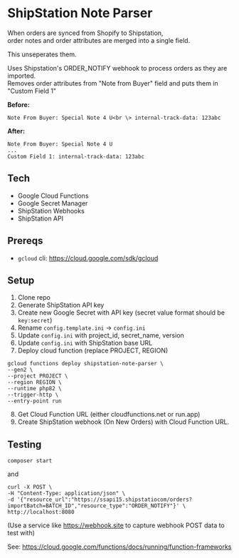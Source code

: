 # ShipStation Note Parser

When orders are synced from Shopify to Shipstation,  
order notes and order attributes are merged into a single field.

This unseperates them.

Uses Shipstation's ORDER_NOTIFY webhook to process orders as they are imported.  
Removes order attributes from "Note from Buyer" field and puts them in "Custom Field 1"

**Before:**
```
Note From Buyer: Special Note 4 U<br \> internal-track-data: 123abc
```
**After:**
```
Note From Buyer: Special Note 4 U
...
Custom Field 1: internal-track-data: 123abc
```

## Tech
- Google Cloud Functions
- Google Secret Manager
- ShipStation Webhooks 
- ShipStation API

## Prereqs
- `gcloud` cli: https://cloud.google.com/sdk/gcloud

## Setup
1. Clone repo
2. Generate ShipStation API key
3. Create new Google Secret with API key (secret value format should be `key:secret`)
4. Rename `config.template.ini` -> `config.ini`
5. Update `config.ini` with project_id, secret_name, version
6. Update `config.ini` with ShipStation base URL
7. Deploy cloud function (replace PROJECT, REGION)
```
gcloud functions deploy shipstation-note-parser \
--gen2 \
--project PROJECT \
--region REGION \
--runtime php82 \
--trigger-http \
--entry-point run 
```
8. Get Cloud Function URL (either cloudfunctions.net or run.app)
9. Create ShipStation webhook (On New Orders) with Cloud Function URL.

## Testing
```
composer start
```
and
```
curl -X POST \
-H "Content-Type: application/json" \
-d '{"resource_url":"https://ssapi15.shipstatiocom/orders?importBatch=BATCH_ID","resource_type":"ORDER_NOTIFY"}' \
http://localhost:8080
```
(Use a service like https://webhook.site to capture webhook POST data to test with)

See: https://cloud.google.com/functions/docs/running/function-frameworks
